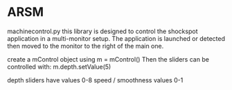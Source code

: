 # ARSM

machinecontrol.py
this library is designed to control the shockspot application in a multi-monitor setup. The application is launched or detected then moved to the monitor to the right of the main one.

create a mControl object using m = mControl()
Then the sliders can be controlled with:
m.depth.setValue(5)

depth sliders have values 0-8
speed / smoothness values 0-1
